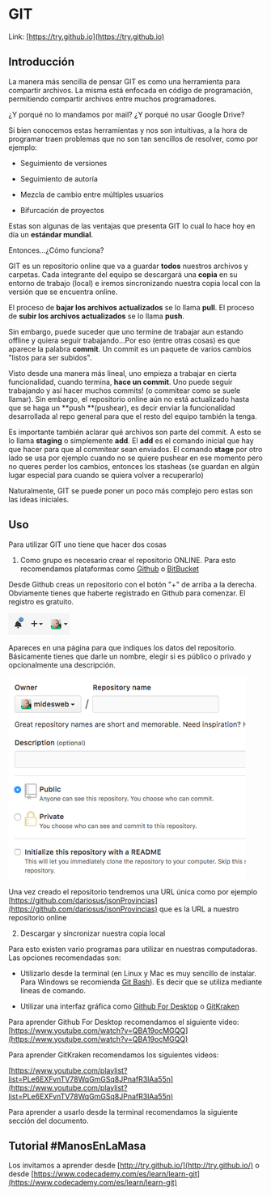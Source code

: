 # GIT

Link: [https://try.github.io](https://try.github.io)

## Introducción

La manera más sencilla de pensar GIT es como una herramienta para compartir archivos. La misma está enfocada en código de programación, permitiendo compartir archivos entre muchos programadores.

¿Y porqué no lo mandamos por mail? ¿Y porqué no usar Google Drive?

Si bien conocemos estas herramientas y nos son intuitivas, a la hora de programar traen problemas que no son tan sencillos de resolver, como por ejemplo:

* Seguimiento de versiones

* Seguimiento de autoría

* Mezcla de cambio entre múltiples usuarios

* Bifurcación de proyectos

Estas son algunas de las ventajas que presenta GIT lo cual lo hace hoy en día un **estándar mundial**.

Entonces...¿Cómo funciona?

GIT es un repositorio online que va a guardar **todos** nuestros archivos y carpetas. Cada integrante del equipo se descargará una **copia** en su entorno de trabajo (local) e iremos sincronizando nuestra copia local con la versión que se encuentra online.

El proceso de **bajar los archivos actualizados** se lo llama **pull**. El proceso de **subir los archivos actualizados** se lo llama **push**.

Sin embargo, puede suceder que uno termine de trabajar aun estando offline y quiera seguir trabajando...Por eso (entre otras cosas) es que aparece la palabra **commit**. Un commit es un paquete de varios cambios "listos para ser subidos".

Visto desde una manera más lineal, uno empieza a trabajar en cierta funcionalidad, cuando termina, **hace un commit**. Uno puede seguir trabajando y así hacer muchos commits! (o commitear como se suele llamar). Sin embargo, el repositorio online aún no está  actualizado hasta que se haga un **push **(pushear), es decir enviar la funcionalidad desarrollada al repo general para que el resto del equipo también la tenga.

Es importante también aclarar qué archivos son parte del commit. A esto se lo llama **staging** o simplemente **add**. El **add** es el comando inicial que hay que hacer para que al commitear sean enviados. El comando **stage** por otro lado se usa por ejemplo cuando no se quiere pushear en ese momento pero no queres perder los cambios, entonces los stasheas (se guardan en algún lugar especial para cuando se quiera volver a recuperarlo)

Naturalmente, GIT se puede poner un poco más complejo pero estas son las ideas iniciales.

## Uso

Para utilizar GIT uno tiene que hacer dos cosas

1. Como grupo es necesario crear el repositorio ONLINE. Para esto recomendamos plataformas como [Github](https://github.com/) o [BitBucket](http://www.bitbucket.com/)

Desde Github creas un repositorio con el botón "+" de arriba a la derecha. Obviamente tienes que haberte registrado en Github para comenzar. El registro es gratuito.

![image alt text](img/git/image_0.png)

Apareces en una página para que indiques los datos del repositorio. Básicamente tienes que darle un nombre, elegir si es público o privado y opcionalmente una descripción.

![image alt text](img/git/image_1.png)

Una vez creado el repositorio tendremos una URL única como por ejemplo [https://github.com/dariosus/jsonProvincias](https://github.com/dariosus/jsonProvincias) que es la URL a nuestro repositorio online

2. Descargar y sincronizar nuestra copia local

Para esto existen vario programas para utilizar en nuestras computadoras. Las opciones recomendadas son:

- Utilizarlo desde la terminal (en Linux y Mac es muy sencillo de instalar. Para Windows se recomienda [Git Bash](https://git-for-windows.github.io/)). Es decir que se utiliza mediante líneas de comando.

- Utilizar una interfaz gráfica como [Github For Desktop](https://desktop.github.com/) o [GitKraken](https://www.gitkraken.com/)

Para aprender Github For Desktop recomendamos el siguiente video: [https://www.youtube.com/watch?v=QBA19ocMGQQ](https://www.youtube.com/watch?v=QBA19ocMGQQ)

Para aprender GitKraken recomendamos los siguientes videos:

[https://www.youtube.com/playlist?list=PLe6EXFvnTV78WqGmGSq8JPnafR3lAa55n](https://www.youtube.com/playlist?list=PLe6EXFvnTV78WqGmGSq8JPnafR3lAa55n)

Para aprender a usarlo desde la terminal recomendamos la siguiente sección del documento.

## Tutorial #ManosEnLaMasa

Los invitamos a aprender desde [http://try.github.io/](http://try.github.io/) o desde [https://www.codecademy.com/es/learn/learn-git](https://www.codecademy.com/es/learn/learn-git)
